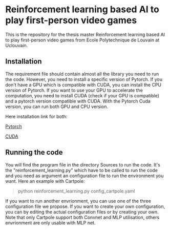 # Reinforcement learning based AI to play first-person video games

This is the repository for the thesis master Reinforcement learning based AI to play first-person video games from Ecole Polytechnique de Louvain at Uclouvain.

## Installation

The requirement file should contain almost all the library you need to run the code. However, you need to install a specific version of Pytorch. If you don't have a GPU which is compatible with CUDA, you can install the CPU version of Pytorch. If you want to use your GPU to accelerate the computation, you need to install CUDA (check if your GPU is compatible) and a pytorch version compatible with CUDA. With the Pytorch Cuda version, you can run both GPU and CPU version.

Here installation link for both:

[Pytorch](https://pytorch.org)

[CUDA](https://developer.nvidia.com/cuda-downloads)

## Running the code

You will find the program file in the directory Sources to run the code. It's the "reinforcement_learning.py" which have to be called to run the code and you need as argument an configuration file to run the environment you want. Here an example with Cartpole:

> python reinforcement_learning.py config_cartpole.yaml

If you want to run another envrionment, you can use one of the three configuration file we propose. If you want to create your own configuration, you can by editing the actual configuration files or by creating your own. Note that only Cartpole support both Convnet and MLP utilisation, others envrionment are only usable with MLP net.
